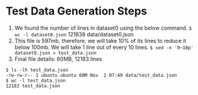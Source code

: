 # Test Data Generation Steps
1. We found the number of lines in dataset0 using the below command.
`$ wc -l dataset0.json`
121838 data/dataset0.json
2. This file is 597mb, therefore, we will take 10% of its lines to reduce it below 100mb. We will take 1 line out of every 10 lines.
`$ sed -n '0~10p' dataset0.json > test_data.json`
3. Final file details: 60MB, 12183 lines
```
$ ls -lh test_data.json
-rw-rw-r-- 1 ubuntu ubuntu 60M Nov  2 07:49 data/test_data.json
$ wc -l test_data.json
12183 test_data.json
```
